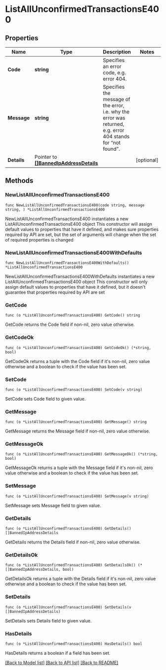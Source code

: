 # ListAllUnconfirmedTransactionsE400

## Properties

Name | Type | Description | Notes
------------ | ------------- | ------------- | -------------
**Code** | **string** | Specifies an error code, e.g. error 404. | 
**Message** | **string** | Specifies the message of the error, i.e. why the error was returned, e.g. error 404 stands for “not found”. | 
**Details** | Pointer to [**[]BannedIpAddressDetails**](BannedIpAddressDetails.md) |  | [optional] 

## Methods

### NewListAllUnconfirmedTransactionsE400

`func NewListAllUnconfirmedTransactionsE400(code string, message string, ) *ListAllUnconfirmedTransactionsE400`

NewListAllUnconfirmedTransactionsE400 instantiates a new ListAllUnconfirmedTransactionsE400 object
This constructor will assign default values to properties that have it defined,
and makes sure properties required by API are set, but the set of arguments
will change when the set of required properties is changed

### NewListAllUnconfirmedTransactionsE400WithDefaults

`func NewListAllUnconfirmedTransactionsE400WithDefaults() *ListAllUnconfirmedTransactionsE400`

NewListAllUnconfirmedTransactionsE400WithDefaults instantiates a new ListAllUnconfirmedTransactionsE400 object
This constructor will only assign default values to properties that have it defined,
but it doesn't guarantee that properties required by API are set

### GetCode

`func (o *ListAllUnconfirmedTransactionsE400) GetCode() string`

GetCode returns the Code field if non-nil, zero value otherwise.

### GetCodeOk

`func (o *ListAllUnconfirmedTransactionsE400) GetCodeOk() (*string, bool)`

GetCodeOk returns a tuple with the Code field if it's non-nil, zero value otherwise
and a boolean to check if the value has been set.

### SetCode

`func (o *ListAllUnconfirmedTransactionsE400) SetCode(v string)`

SetCode sets Code field to given value.


### GetMessage

`func (o *ListAllUnconfirmedTransactionsE400) GetMessage() string`

GetMessage returns the Message field if non-nil, zero value otherwise.

### GetMessageOk

`func (o *ListAllUnconfirmedTransactionsE400) GetMessageOk() (*string, bool)`

GetMessageOk returns a tuple with the Message field if it's non-nil, zero value otherwise
and a boolean to check if the value has been set.

### SetMessage

`func (o *ListAllUnconfirmedTransactionsE400) SetMessage(v string)`

SetMessage sets Message field to given value.


### GetDetails

`func (o *ListAllUnconfirmedTransactionsE400) GetDetails() []BannedIpAddressDetails`

GetDetails returns the Details field if non-nil, zero value otherwise.

### GetDetailsOk

`func (o *ListAllUnconfirmedTransactionsE400) GetDetailsOk() (*[]BannedIpAddressDetails, bool)`

GetDetailsOk returns a tuple with the Details field if it's non-nil, zero value otherwise
and a boolean to check if the value has been set.

### SetDetails

`func (o *ListAllUnconfirmedTransactionsE400) SetDetails(v []BannedIpAddressDetails)`

SetDetails sets Details field to given value.

### HasDetails

`func (o *ListAllUnconfirmedTransactionsE400) HasDetails() bool`

HasDetails returns a boolean if a field has been set.


[[Back to Model list]](../README.md#documentation-for-models) [[Back to API list]](../README.md#documentation-for-api-endpoints) [[Back to README]](../README.md)



